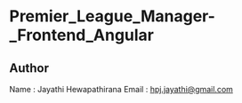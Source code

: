 # Premier_League_Manager-_Frontend_Angular

## Author 
Name : Jayathi Hewapathirana
Email : hpj.jayathi@gmail.com
